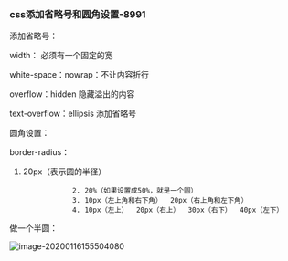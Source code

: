 ### css添加省略号和圆角设置-8991

添加省略号：

width：  必须有一个固定的宽

white-space：nowrap：不让内容折行

overflow：hidden    隐藏溢出的内容

text-overflow：ellipsis   添加省略号



圆角设置：

border-radius：

1. 20px（表示圆的半径）

				   2. 20%（如果设置成50%，就是一个圆）
   				   3. 10px（左上角和右下角）  20px（右上角和左下角）
   				   4. 10px（左上）  20px（右上）  30px（右下）  40px（左下）

做一个半圆：

![image-20200116155504080](C:\Users\dell\AppData\Roaming\Typora\typora-user-images\image-20200116155504080.png)